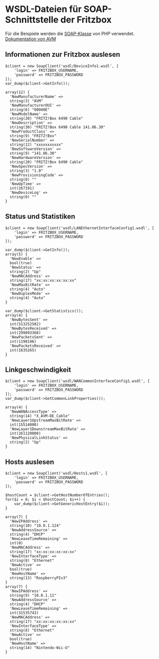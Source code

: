 # WSDL-Dateien für SOAP-Schnittstelle der Fritzbox

Für die Beispiele werden die [SOAP-Klasse](http://php.net/soap) von PHP verwendet. [Dokumentation von AVM](https://avm.de/service/schnittstellen/)

## Informationen zur Fritzbox auslesen

    $client = new SoapClient('wsdl/DeviceInfo1.wsdl', [
        'login' => FRITZBOX_USERNAME,
        'password' => FRITZBOX_PASSWORD
    ]);
    var_dump($client->GetInfo());

    array(12) {
      'NewManufacturerName' =>
      string(3) "AVM"
      'NewManufacturerOUI' =>
      string(6) "00040E"
      'NewModelName' =>
      string(20) "FRITZ!Box 6490 Cable"
      'NewDescription' =>
      string(30) "FRITZ!Box 6490 Cable 141.06.30"
      'NewProductClass' =>
      string(9) "FRITZ!Box"
      'NewSerialNumber' =>
      string(12) "xxxxxxxxxxx"
      'NewSoftwareVersion' =>
      string(9) "141.06.30"
      'NewHardwareVersion' =>
      string(20) "FRITZ!Box 6490 Cable"
      'NewSpecVersion' =>
      string(3) "1.0"
      'NewProvisioningCode' =>
      string(0) ""
      'NewUpTime' =>
      int(267191)
      'NewDeviceLog' =>
      string(0) ""
    }

## Status und Statistiken

    $client = new SoapClient('wsdl/LANEthernetInterfaceConfig1.wsdl', [
        'login' => FRITZBOX_USERNAME,
        'password' => FRITZBOX_PASSWORD
    ]);

    var_dump($client->GetInfo());
    array(5) {
      'NewEnable' =>
      bool(true)
      'NewStatus' =>
      string(2) "Up"
      'NewMACAddress' =>
      string(17) "xx:xx:xx:xx:xx:xx"
      'NewMaxBitRate' =>
      string(4) "Auto"
      'NewDuplexMode' =>
      string(4) "Auto"
    }

    var_dump($client->GetStatistics());
    array(4) {
      'NewBytesSent' =>
      int(513252582)
      'NewBytesReceived' =>
      int(299893368)
      'NewPacketsSent' =>
      int(1198196)
      'NewPacketsReceived' =>
      int(1635265)
    }

## Linkgeschwindigkeit

    $client = new SoapClient('wsdl/WANCommonInterfaceConfig1.wsdl', [
        'login' => FRITZBOX_USERNAME,
        'password' => FRITZBOX_PASSWORD
    ]);
    var_dump($client->GetCommonLinkProperties());

    array(4) {
      'NewWANAccessType' =>
      string(14) "X_AVM-DE_Cable"
      'NewLayer1UpstreamMaxBitRate' =>
      int(15514000)
      'NewLayer1DownstreamMaxBitRate' =>
      int(261120000)
      'NewPhysicalLinkStatus' =>
      string(2) "Up"
    }

## Hosts auslesen

    $client = new SoapClient('wsdl/Hosts1.wsdl', [
        'login' => FRITZBOX_USERNAME,
        'password' => FRITZBOX_PASSWORD
    ]);

    $hostCount = $client->GetHostNumberOfEntries();
    for($i = 0; $i < $hostCount; $i++) {
        var_dump($client->GetGenericHostEntry($i));
    }

    array(7) {
      'NewIPAddress' =>
      string(10) "10.0.1.124"
      'NewAddressSource' =>
      string(4) "DHCP"
      'NewLeaseTimeRemaining' =>
      int(0)
      'NewMACAddress' =>
      string(17) "xx:xx:xx:xx:xx:xx"
      'NewInterfaceType' =>
      string(8) "Ethernet"
      'NewActive' =>
      bool(true)
      'NewHostName' =>
      string(13) "RaspberryPIv3"
    }
    array(7) {
      'NewIPAddress' =>
      string(9) "10.0.1.11"
      'NewAddressSource' =>
      string(4) "DHCP"
      'NewLeaseTimeRemaining' =>
      int(31535743)
      'NewMACAddress' =>
      string(17) "xx:xx:xx:xx:xx:xx"
      'NewInterfaceType' =>
      string(8) "Ethernet"
      'NewActive' =>
      bool(true)
      'NewHostName' =>
      string(14) "Nintendo-Wii-U"
    }

